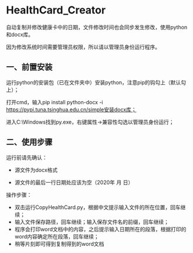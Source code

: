 # HealthCard_Creator
自动复制并修改健康卡中的日期，文件修改时间也会同步发生修改，使用python和docx库。

因为修改系统时间需要管理员权限，所以请以管理员身份运行程序。

## 一、前置安装

运行python的安装包（已在文件夹中）安装python，注意pip的钩勾上（默认勾上）；

打开cmd，输入pip install python-docx -i https://pypi.tuna.tsinghua.edu.cn/simple安装docx库；

进入C:\Windows找到py.exe，右键属性->兼容性勾选以管理员身份运行；

## 二、使用步骤

运行前请先确认：

- 源文件为docx格式

- 源文件的最后一行日期处应该为空（2020年 月 日）

操作步骤：

- 双击运行CopyHealthCard.py，根据中文提示输入文件的所在位置，回车继续；
- 输入文件保存路径，回车继续；输入保存文件名的前缀，回车继续；
- 程序会打印word文档中的内容，之后提示输入日期所在的段落，根据打印的word内容确定所在段落，回车继续；
- 稍等片刻即可得到复制得到的word文档

